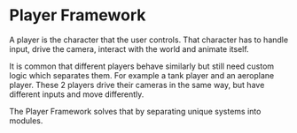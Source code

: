 # Player Framework
A player is the character that the user controls. That character has to handle input, drive the camera, interact with the world and animate itself.

It is common that different players behave similarly but still need custom logic which separates them. For example a tank player and an aeroplane player. These 2 players drive their cameras in the same way, but have different inputs and move differently. 

The Player Framework solves that by separating unique systems into modules. 


